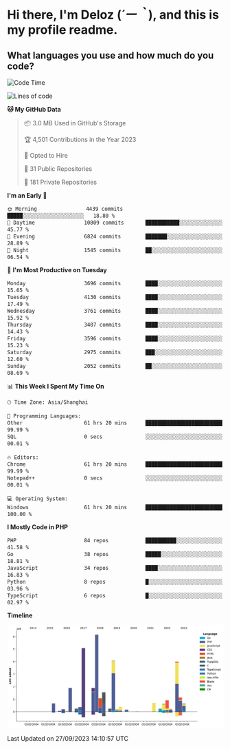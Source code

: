 # **Hi there, I'm Deloz (*´ー｀*), and this is my profile readme.**

## **What languages you use and how much do you code?**

<!--START_SECTION:waka-->
![Code Time](http://img.shields.io/badge/Code%20Time-2%2C498%20hrs%201%20min-blue)

![Lines of code](https://img.shields.io/badge/From%20Hello%20World%20I%27ve%20Written-32.8%20million%20lines%20of%20code-blue)

**🐱 My GitHub Data** 

> 📦 3.0 MB Used in GitHub's Storage 
 > 
> 🏆 4,501 Contributions in the Year 2023
 > 
> 💼 Opted to Hire
 > 
> 📜 31 Public Repositories 
 > 
> 🔑 181 Private Repositories 
 > 
**I'm an Early 🐤** 

```text
🌞 Morning                4439 commits        █████░░░░░░░░░░░░░░░░░░░░   18.80 % 
🌆 Daytime                10809 commits       ███████████░░░░░░░░░░░░░░   45.77 % 
🌃 Evening                6824 commits        ███████░░░░░░░░░░░░░░░░░░   28.89 % 
🌙 Night                  1545 commits        ██░░░░░░░░░░░░░░░░░░░░░░░   06.54 % 
```
📅 **I'm Most Productive on Tuesday** 

```text
Monday                   3696 commits        ████░░░░░░░░░░░░░░░░░░░░░   15.65 % 
Tuesday                  4130 commits        ████░░░░░░░░░░░░░░░░░░░░░   17.49 % 
Wednesday                3761 commits        ████░░░░░░░░░░░░░░░░░░░░░   15.92 % 
Thursday                 3407 commits        ████░░░░░░░░░░░░░░░░░░░░░   14.43 % 
Friday                   3596 commits        ████░░░░░░░░░░░░░░░░░░░░░   15.23 % 
Saturday                 2975 commits        ███░░░░░░░░░░░░░░░░░░░░░░   12.60 % 
Sunday                   2052 commits        ██░░░░░░░░░░░░░░░░░░░░░░░   08.69 % 
```


📊 **This Week I Spent My Time On** 

```text
🕑︎ Time Zone: Asia/Shanghai

💬 Programming Languages: 
Other                    61 hrs 20 mins      █████████████████████████   99.99 % 
SQL                      0 secs              ░░░░░░░░░░░░░░░░░░░░░░░░░   00.01 % 

🔥 Editors: 
Chrome                   61 hrs 20 mins      █████████████████████████   99.99 % 
Notepad++                0 secs              ░░░░░░░░░░░░░░░░░░░░░░░░░   00.01 % 

💻 Operating System: 
Windows                  61 hrs 20 mins      █████████████████████████   100.00 % 
```

**I Mostly Code in PHP** 

```text
PHP                      84 repos            ██████████░░░░░░░░░░░░░░░   41.58 % 
Go                       38 repos            █████░░░░░░░░░░░░░░░░░░░░   18.81 % 
JavaScript               34 repos            ████░░░░░░░░░░░░░░░░░░░░░   16.83 % 
Python                   8 repos             █░░░░░░░░░░░░░░░░░░░░░░░░   03.96 % 
TypeScript               6 repos             █░░░░░░░░░░░░░░░░░░░░░░░░   02.97 % 
```



**Timeline**

![Lines of Code chart](https://raw.githubusercontent.com/deloz/deloz/main/assets/bar_graph.png)


 Last Updated on 27/09/2023 14:10:57 UTC
<!--END_SECTION:waka-->
